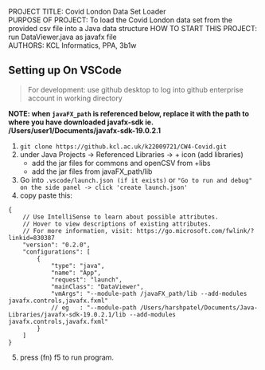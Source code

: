 PROJECT TITLE: Covid London Data Set Loader\
PURPOSE OF PROJECT: To load the Covid London data set from the provided csv file into a Java data structure
HOW TO START THIS PROJECT: run DataViewer.java as javafx file\
AUTHORS: KCL Informatics, PPA, 3b1w

## Setting up On VSCode
> For development: use github desktop to log into github enterprise account in working directory

**NOTE: when `javaFX_path` is referenced below, replace it with the path to where you have downloaded javafx-sdk ie. /Users/user1/Documents/javafx-sdk-19.0.2.1**
1.  `git clone https://github.kcl.ac.uk/k22009721/CW4-Covid.git`
2. under Java Projects -> Referenced Libraries -> + icon (add libraries)
    - add the jar files for commons and openCSV from +libs
    - add the jar files from javaFX_path/lib
3. Go into `.vscode/launch.json (if it exists)` or `"Go to run and debug" on the side panel -> click 'create launch.json' `
4. copy paste this:
```
{
    // Use IntelliSense to learn about possible attributes.
    // Hover to view descriptions of existing attributes.
    // For more information, visit: https://go.microsoft.com/fwlink/?linkid=830387
    "version": "0.2.0",
    "configurations": [        
        {
            "type": "java",
            "name": "App",
            "request": "launch",
            "mainClass": "DataViewer",
            "vmArgs": "--module-path /javaFX_path/lib --add-modules javafx.controls,javafx.fxml"
            // eg   : "--module-path /Users/harshpatel/Documents/Java-Libraries/javafx-sdk-19.0.2.1/lib --add-modules javafx.controls,javafx.fxml"
        }
    ]
}
```
5. press (fn) f5 to run program.
